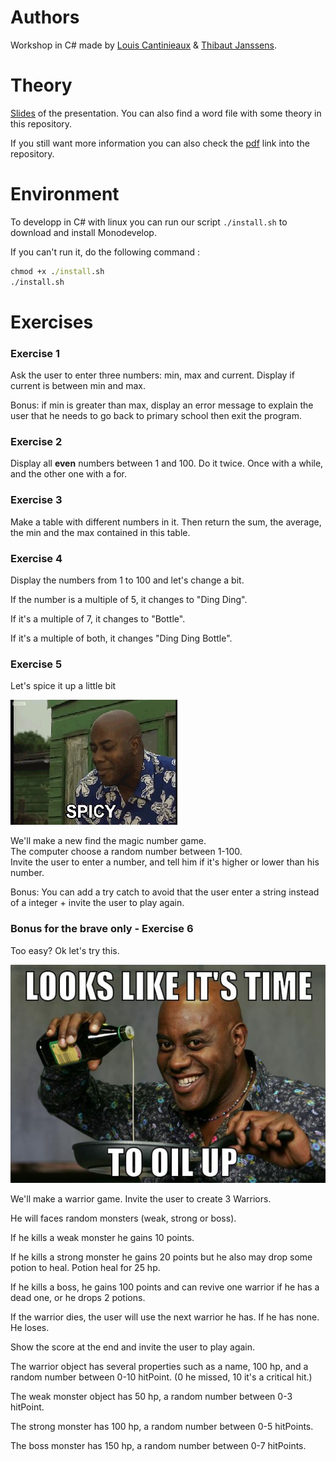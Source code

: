 # Authors

Workshop in C# made by [Louis Cantinieaux](https://github.com/LouisCantinieaux) & [Thibaut Janssens](https://github.com/ThibautJanssens).

# Theory
[Slides](https://docs.google.com/presentation/d/1jYp38dPLZ4UNBnItOynNL402H8gap3mblmcZNIKusL4/edit?usp=sharing) of the presentation.
You can also find a word file with some theory in this repository.

If you still want more information you can also check the [pdf](./CSharpNotesForProfessionals.pdf) link into the repository.

# Environment

To developp in C# with linux you can run our script `./install.sh` to download and install Monodevelop.

If you can't run it, do the following command :

```cmd
chmod +x ./install.sh
./install.sh
``` 

# Exercises

### Exercise 1

Ask the user to enter three numbers: min, max and current. Display if current is between min and max.  

Bonus: if min is greater than max, display an error message to explain the user that he needs to go back to primary school then exit the program.

### Exercise 2

Display all **even** numbers between 1 and 100. 
Do it twice. Once with a while, and the other one with a for.

### Exercise 3

Make a table with different numbers in it.
Then return the sum, the average, the min and the max contained in this table.

### Exercise 4

Display the numbers from 1 to 100 and let's change a bit.  

If the number is a multiple of 5, it changes to "Ding Ding".  

If it's a multiple of 7, it changes to "Bottle".  

If it's a multiple of both, it changes "Ding Ding Bottle".  

### Exercise 5

Let's spice it up a little bit 

![spice](./spicy.gif)

We'll make a new find the magic number game.  
The computer choose a random number between 1-100.  
Invite the user to enter a number, and tell him if it's higher or lower than his number.  

Bonus: You can add a try catch to avoid that the user enter a string instead of a integer + invite the user to play again.

### Bonus for the brave only - Exercise 6

Too easy? Ok let's try this.  

![oil-up](./oil-up.jpg)

We'll make a warrior game. Invite the user to create 3 Warriors.  

He will faces random monsters (weak, strong or boss). 

If he kills a weak monster he gains 10 points.  

If he kills a strong monster he gains 20 points but he also may drop some potion to heal. Potion heal for 25 hp.  

If he kills a boss, he gains 100 points and can revive one warrior if he has a dead one, or he drops 2 potions.  

If the warrior dies, the user will use the next warrior he has. If he has none. He loses.  

Show the score at the end and invite the user to play again.  

The warrior object has several properties such as a name, 100 hp, and a random number between 0-10 hitPoint. (0 he missed, 10 it's a critical hit.)  

The weak monster object has 50 hp, a random number between 0-3 hitPoint.  

The strong monster has 100 hp, a random number between 0-5 hitPoints.  

The boss monster has 150 hp, a random number between 0-7 hitPoints.  

